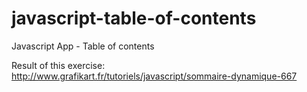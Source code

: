 # javascript-table-of-contents
Javascript App - Table of contents

Result of this exercise: http://www.grafikart.fr/tutoriels/javascript/sommaire-dynamique-667

